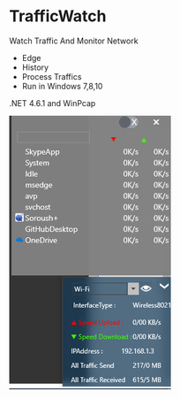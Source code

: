 # TrafficWatch
Watch Traffic And Monitor Network 
* Edge
* History
* Process Traffics
* Run in Windows 7,8,10

.NET 4.6.1 and WinPcap

![Screen](https://raw.githubusercontent.com/hamerstandr/TrafficWatch/master/img/Screen.png?token=AD4F2ADFEIU3KKMHMM6S6RC42TYUO)
